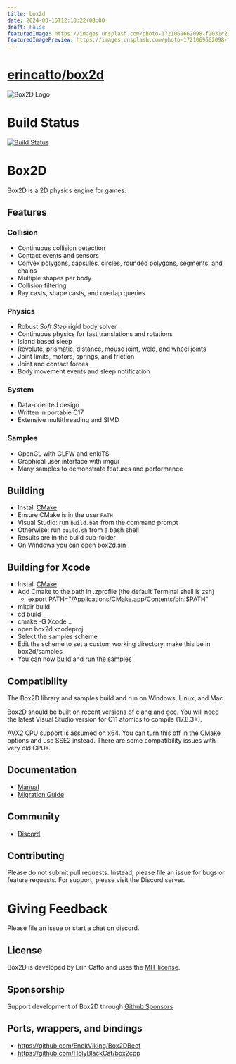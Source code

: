 ```yaml
---
title: box2d
date: 2024-08-15T12:18:22+08:00
draft: False
featuredImage: https://images.unsplash.com/photo-1721069662098-f2031c2319b8?ixid=M3w0NjAwMjJ8MHwxfHJhbmRvbXx8fHx8fHx8fDE3MjM2OTU0MzJ8&ixlib=rb-4.0.3
featuredImagePreview: https://images.unsplash.com/photo-1721069662098-f2031c2319b8?ixid=M3w0NjAwMjJ8MHwxfHJhbmRvbXx8fHx8fHx8fDE3MjM2OTU0MzJ8&ixlib=rb-4.0.3
---
```


# [erincatto/box2d](https://github.com/erincatto/box2d)

![Box2D Logo](https://box2d.org/images/logo.svg)

# Build Status
[![Build Status](https://github.com/erincatto/box2d/actions/workflows/build.yml/badge.svg)](https://github.com/erincatto/box2d/actions)

# Box2D 
Box2D is a 2D physics engine for games.

## Features

### Collision
- Continuous collision detection
- Contact events and sensors
- Convex polygons, capsules, circles, rounded polygons, segments, and chains
- Multiple shapes per body
- Collision filtering
- Ray casts, shape casts, and overlap queries

### Physics
- Robust _Soft Step_ rigid body solver
- Continuous physics for fast translations and rotations
- Island based sleep
- Revolute, prismatic, distance, mouse joint, weld, and wheel joints
- Joint limits, motors, springs, and friction
- Joint and contact forces
- Body movement events and sleep notification

### System
- Data-oriented design
- Written in portable C17
- Extensive multithreading and SIMD

### Samples
- OpenGL with GLFW and enkiTS
- Graphical user interface with imgui
- Many samples to demonstrate features and performance

## Building
- Install [CMake](https://cmake.org/)
- Ensure CMake is in the user `PATH`
- Visual Studio: run `build.bat` from the command prompt
- Otherwise: run `build.sh` from a bash shell
- Results are in the build sub-folder
- On Windows you can open box2d.sln

## Building for Xcode
- Install [CMake](https://cmake.org)
- Add Cmake to the path in .zprofile (the default Terminal shell is zsh)
    - export PATH="/Applications/CMake.app/Contents/bin:$PATH"
- mkdir build
- cd build
- cmake -G Xcode ..
- open box2d.xcodeproj
- Select the samples scheme
- Edit the scheme to set a custom working directory, make this be in box2d/samples
- You can now build and run the samples

## Compatibility
The Box2D library and samples build and run on Windows, Linux, and Mac.

Box2D should be built on recent versions of clang and gcc. You will need the latest Visual Studio version for C11 atomics to compile (17.8.3+).

AVX2 CPU support is assumed on x64. You can turn this off in the CMake options and use SSE2 instead. There are some compatibility issues with very old CPUs.

## Documentation
- [Manual](https://box2d.org/documentation/)
- [Migration Guide](https://github.com/erincatto/box2d/blob/main/docs/migration.md)

## Community
- [Discord](https://discord.gg/NKYgCBP)

## Contributing
Please do not submit pull requests. Instead, please file an issue for bugs or feature requests. For support, please visit the Discord server.

# Giving Feedback
Please file an issue or start a chat on discord.

## License
Box2D is developed by Erin Catto and uses the [MIT license](https://en.wikipedia.org/wiki/MIT_License).

## Sponsorship
Support development of Box2D through [Github Sponsors](https://github.com/sponsors/erincatto)

## Ports, wrappers, and bindings
- https://github.com/EnokViking/Box2DBeef
- https://github.com/HolyBlackCat/box2cpp
